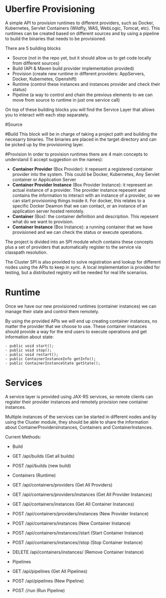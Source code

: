 # Uberfire Provisioning

A simple API to provision runtimes to different providers, such as Docker, Kubernetes, Servlet Containers (Wildfly, WAS, WebLogic, Tomcat, etc). This runtimes can be created based on different sources and by using a pipeline to build the binaries that needs to be provisioned. 

There are 5 building blocks
- Source (not in the repo yet, but it should allow us to get code locally from different sources)
- Build (API & Maven build provider implementation provided)
- Provision (create new runtime in different providers: AppServers, Docker, Kubernetes, Openshift)
- Runtime (control these instances and instances provider and check their status)
- Pipeline (a way to control and chain the previous elements to we can move from source to runtime in just one service call)

On top of these building blocks you will find the Service Layer that allows you to interact with each step separately.


#Source

#Build
This block will be in charge of taking a project path and building the necesarry binaries. The binaries are placed in the target directory and can be picked up by the provisioning layer.

#Provision
In order to provision runtimes there are 4 main concepts to understand (I accept suggestion on the names):
 - **Container Provider** (Box Provider): it repesent a registered container provider into the system. This could be Docker, Kubernetes, Any Servlet container or Application Server 
 - **Container Provider Instance** (Box Provider Instance): it represent an actual instance of a provider. The provider instance repesent and contains the information to interact with an instance of a provider, so we can start provisioning things inside it. For docker, this relates to a specific Docker Deamon that we can contact, or an instance of an application server hosted remotely.
 - **Container** (Box): the container definition and description. This repesent what do we want to provision.
 - **Container Instance** (Box Instance): a running container that we have provisioned and we can check the status or execute operations.
 

The project is divided into an SPI module whcih contains these concepts plus a set of providers that automatically register to the service via classpath resolution.

The Cluster SPI is also provided to solve registration and lookup for different nodes using the APIs to keep in sync. A local implementation is provided for testing, but a distributed registry will be needed for real life scenarios.


# Runtime
Once we have our new provisioned runtimes (container instances) we can manage their state and control them remotely. 

By using the provided APIs we will end up creating container instances, no matter the provider that we choose to use. 
These container instances should provide a way for the end users to execute operations and get information about state:
```
- public void start();
- public void stop();
- public void restart();
- public ContainerInstanceInfo getInfo();
- public ContainerInstanceState getState();
```


# Services

A service layer is provided using JAX-RS services, so remote clients can register their provider instances and remotely provision new container instances.

Multiple instances of the services can be started in different nodes and by using the Cluster module, they should be able to share the information about ContainerProvidersInstances, Containers and ContainerInstances.

Current Methods:
- Build
 - GET /api/builds  (Get all builds)
 - POST /api/builds  (new build)

- Containers (Runtime)
 - GET /api/containers/providers (Get All Providers)
 - GET /api/containers/providers/instances (Get All Provider Instances)
 - GET /api/containers/instances (Get All Container Instances)

 - POST /api/containers/providers/instances (New Provider Instance)
 - POST /api/containers/instances (New Container Instance)
 - POST /api/containers/instances/<id>/start (Start Container Instance)
 - POST /api/containers/instances/<id>/stop (Stop Container Instance)
 - DELETE /api/containers/instances/<id> (Remove Container Instance)

- Pipelines
 - GET /api/pipelines (Get All Pipelines)
 - POST /api/pipelines (New Pipeline)
 - POST /<id>/run (Run Pipeline)

 




